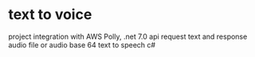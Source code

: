 # text to voice 
project integration with AWS Polly, .net 7.0  api request text and response audio file or audio base 64
text to speech c#
